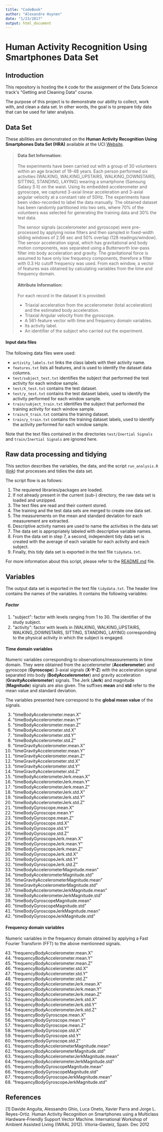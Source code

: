 ```yaml
---
title: "CodeBook"
author: "Alexandre Huynen"
date: "1/23/2017"
output: html_document
---
```


# Human Activity Recognition Using Smartphones Data Set

## Introduction

This repository is hosting the ```R``` code for the assignment of the Data Science track's "Getting and Cleaning Data" course. 

The purpose of this project is to demonstrate our ability to collect, work with, and clean a data set. In other words, the goal is to prepare tidy data that can be used for later analysis.

## Data Set

These abilities are demonstrated on the **Human Activity Recognition Using Smartphones Data Set (HRA)** available at the UCI [Website](http://archive.ics.uci.edu/ml/datasets/Human+Activity+Recognition+Using+Smartphones).

>#### Data Set Information:
>
>The experiments have been carried out with a group of 30 volunteers within an age bracket of 19-48 years. Each person performed six activities (WALKING, WALKING_UPSTAIRS, WALKING_DOWNSTAIRS, SITTING, STANDING, LAYING) wearing a smartphone (Samsung Galaxy S II) on the waist. Using its embedded accelerometer and gyroscope, we captured 3-axial linear acceleration and 3-axial angular velocity at a constant rate of 50Hz. The experiments have been video-recorded to label the data manually. The obtained dataset has been randomly partitioned into two sets, where 70% of the volunteers was selected for generating the training data and 30% the test data. 
>
>The sensor signals (accelerometer and gyroscope) were pre-processed by applying noise filters and then sampled in fixed-width sliding windows of 2.56 sec and 50% overlap (128 readings/window). The sensor acceleration signal, which has gravitational and body motion components, was separated using a Butterworth low-pass filter into body acceleration and gravity. The gravitational force is assumed to have only low frequency components, therefore a filter with 0.3 Hz cutoff frequency was used. From each window, a vector of features was obtained by calculating variables from the time and frequency domain.
>
> #### Attribute Information:
>
>For each record in the dataset it is provided: 
>
>* Triaxial acceleration from the accelerometer (total acceleration) and the estimated body acceleration. 
>* Triaxial Angular velocity from the gyroscope. 
>* A 561-feature vector with time and frequency domain variables. 
>* Its activity label. 
>* An identifier of the subject who carried out the experiment.

#### Input data files

The following data files were used:

* ```activity_labels.txt``` links the class labels with their activity name.
* ```features.txt``` lists all features, and is used to identify the dataset data columns.
* ```test/subject_test.txt``` identifies the subject that performed the test activity for each window sample.
* ```test/X_test.txt``` contains the test dataset.
* ```test/y_test.txt``` contains the test dataset labels, used to identify the activity performed for each window sample. 
* ```train/subject_train.txt``` identifies the subject that performed the training activity for each window sample.
* ```train/X_train.txt``` contains the training dataset.
* ```train/y_train.txt``` contains the training dataset labels, used to identify the activity performed for each window sample. 

Note that the text files contained in the directories ```test/Inertial Signals``` and ```train/Inertial Signals``` are ignored here.

## Raw data processing and tidying

This section describes the variables, the data, and the script ```run_analysis.R``` ([link]()) that processes and tidies the data set.

The script flow is as follows:

1. The requiered libraries/packages are loaded.
2. If not already present in the current (sub-) directory, the raw data set is loaded and unzipped.
3. The text files are read and their content stored.
4. The training and the test data sets are merged to create one data set.
5. The measurements on the mean and standard deviation for each measurement are extracted.
6. Descriptive activity names are used to name the activities in the data set
7. The data set is appropriately labeled with descriptive variable names.
8. From the data set in step 7, a second, independent tidy data set is created with the average of each variable for each activity and each subject.
9. Finally, this tidy data set is exported in the text file ```tidydata.txt```.

For more information about this script, please refer to the [README.md]() file.

## Variables

The output data set is exported in the text file ```tidydata.txt```. The header line contains the names of the variables. It contains the following variables:

##### Factor
1. "subject": factor with levels ranging from 1 to 30. The identifier of the study subject.
2. "activity": factor with levels in (WALKING, WALKING_UPSTAIRS, WALKING_DOWNSTAIRS, SITTING, STANDING, LAYING) corresponding to the physical activity in which the subject is engaged.

#### Time domain variables
Numeric variables corresponding to observations/meassurements in time domain. They were obtained from the accelerometer (**Accelerometer**) and gyroscope (**Gyroscope**) 3-axial signals (**X-Y-Z**) with the acceleration signal separated into body (**BodyAccelerometer**) and gravity acceleration (**GravityAccelerometer**) signals. The Jerk (**Jerk**) and magnitude (**Magnitude**) signals are also given. The suffixes **mean** and **std** refer to the mean value and standard deviation. 

The variables presented here correspond to the **global mean value** of the signals.

3. "timeBodyAccelerometer.mean.X"                
4. "timeBodyAccelerometer.mean.Y"                
5. "timeBodyAccelerometer.mean.Z"                
6. "timeBodyAccelerometer.std.X"                 
7. "timeBodyAccelerometer.std.Y"                 
8. "timeBodyAccelerometer.std.Z"                 
9. "timeGravityAccelerometer.mean.X"             
10. "timeGravityAccelerometer.mean.Y"             
11. "timeGravityAccelerometer.mean.Z"             
12. "timeGravityAccelerometer.std.X"              
13. "timeGravityAccelerometer.std.Y"              
14. "timeGravityAccelerometer.std.Z"              
15. "timeBodyAccelerometerJerk.mean.X"            
16. "timeBodyAccelerometerJerk.mean.Y"            
17. "timeBodyAccelerometerJerk.mean.Z"            
18. "timeBodyAccelerometerJerk.std.X"             
19. "timeBodyAccelerometerJerk.std.Y"             
20. "timeBodyAccelerometerJerk.std.Z"             
21. "timeBodyGyroscope.mean.X"                    
22. "timeBodyGyroscope.mean.Y"                    
23. "timeBodyGyroscope.mean.Z"                    
24. "timeBodyGyroscope.std.X"                     
25. "timeBodyGyroscope.std.Y"                     
26. "timeBodyGyroscope.std.Z"                     
27. "timeBodyGyroscopeJerk.mean.X"                
28. "timeBodyGyroscopeJerk.mean.Y"                
29. "timeBodyGyroscopeJerk.mean.Z"                
30. "timeBodyGyroscopeJerk.std.X"                 
31. "timeBodyGyroscopeJerk.std.Y"                 
32. "timeBodyGyroscopeJerk.std.Z"                 
33. "timeBodyAccelerometerMagnitude.mean"         
34. "timeBodyAccelerometerMagnitude.std"          
35. "timeGravityAccelerometerMagnitude.mean"      
36. "timeGravityAccelerometerMagnitude.std"       
37. "timeBodyAccelerometerJerkMagnitude.mean"     
38. "timeBodyAccelerometerJerkMagnitude.std"      
39. "timeBodyGyroscopeMagnitude.mean"             
40. "timeBodyGyroscopeMagnitude.std"              
41. "timeBodyGyroscopeJerkMagnitude.mean"         
42. "timeBodyGyroscopeJerkMagnitude.std" 

#### Frequency domain variables
Numeric variables in the frequency domain obtained by applying a Fast Fourier Transform (FFT) to the above mentionned signals.

43. "frequencyBodyAccelerometer.mean.X"           
44. "frequencyBodyAccelerometer.mean.Y"           
45. "frequencyBodyAccelerometer.mean.Z"           
46. "frequencyBodyAccelerometer.std.X"            
47. "frequencyBodyAccelerometer.std.Y"            
48. "frequencyBodyAccelerometer.std.Z"            
49. "frequencyBodyAccelerometerJerk.mean.X"       
50. "frequencyBodyAccelerometerJerk.mean.Y"       
51. "frequencyBodyAccelerometerJerk.mean.Z"       
52. "frequencyBodyAccelerometerJerk.std.X"        
53. "frequencyBodyAccelerometerJerk.std.Y"        
54. "frequencyBodyAccelerometerJerk.std.Z"        
55. "frequencyBodyGyroscope.mean.X"               
56. "frequencyBodyGyroscope.mean.Y"               
57. "frequencyBodyGyroscope.mean.Z"               
58. "frequencyBodyGyroscope.std.X"                
59. "frequencyBodyGyroscope.std.Y"                
60. "frequencyBodyGyroscope.std.Z"                
61. "frequencyBodyAccelerometerMagnitude.mean"    
62. "frequencyBodyAccelerometerMagnitude.std"     
63. "frequencyBodyAccelerometerJerkMagnitude.mean"
64. "frequencyBodyAccelerometerJerkMagnitude.std" 
65. "frequencyBodyGyroscopeMagnitude.mean"        
66. "frequencyBodyGyroscopeMagnitude.std"         
67. "frequencyBodyGyroscopeJerkMagnitude.mean"    
68. "frequencyBodyGyroscopeJerkMagnitude.std"  






## References
[1] Davide Anguita, Alessandro Ghio, Luca Oneto, Xavier Parra and Jorge L. Reyes-Ortiz. Human Activity Recognition on Smartphones using a Multiclass Hardware-Friendly Support Vector Machine. International Workshop of Ambient Assisted Living (IWAAL 2012). Vitoria-Gasteiz, Spain. Dec 2012